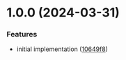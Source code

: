 # 1.0.0 (2024-03-31)


### Features

* initial implementation ([10649f8](https://github.com/redabacha/parallelize-generator-promises/commit/10649f86d7a6748e0b7ff427e8a246badb6de8e1))
